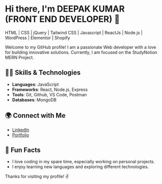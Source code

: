 # Hi there, I'm DEEPAK KUMAR (FRONT END DEVELOPER) 👋

HTML | CSS | jQuery | Tailwind CSS | Javascript | ReactJs | Node.js | WordPress | Elementor | Shopify

Welcome to my GitHub profile! I am a passionate Web developer with a love for building innovative solutions. Currently, I am focused on the StudyNotion MERN Project.

## 👨‍💻 Skills & Technologies

- **Languages**: JavaScript
- **Frameworks**: React, Node.js, Express
- **Tools**: Git, Github, VS Code, Postman
- **Databases**: MongoDB

## 🌍 Connect with Me

- [LinkedIn](https://www.linkedin.com/in/deepak-kumar890/)
- [Portfolio](https://bravesyntax.vercel.app/)

## 🎯 Fun Facts

- I love coding in my spare time, especially working on personal projects.
- I enjoy learning new languages and exploring different technologies.

Thanks for visiting my profile! ✌️
